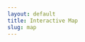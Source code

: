 ```yaml
---
layout: default
title: Interactive Map
slug: map
---
```

<head>
	<link rel="stylesheet" href="https://unpkg.com/leaflet@1.8.0/dist/leaflet.css"
   integrity="sha512-hoalWLoI8r4UszCkZ5kL8vayOGVae1oxXe/2A4AO6J9+580uKHDO3JdHb7NzwwzK5xr/Fs0W40kiNHxM9vyTtQ=="
   crossorigin=""/>
	<script src="https://unpkg.com/leaflet@1.8.0/dist/leaflet.js"
	   integrity="sha512-BB3hKbKWOc9Ez/TAwyWxNXeoV9c1v6FIeYiBieIWkpLjauysF18NzgR1MBNBXf8/KABdlkX68nAhlwcDFLGPCQ=="
	   crossorigin=""></script>
	<style>
		#leafletInstanceContainer { 
		    height: 70em;
		    background-image: url(./www/images/earth.gif);
		    background-repeat: no-repeat;
		    background-attachment: local;
		    background-position: center -19em;
		    background-size: 85em;
		    border: 1px solid black;
		    z-index:0;
		}
		#loadingMessage{
		    text-align: center;
		    background-color: white;
		    animation-name: color;
		    animation-duration: 2s;
		    animation-iteration-count: infinite;
		}
		.featureInfo{
		    margin: 4px 0px;
		    font-family: monospace;
		}

		.featureInfo label{
		    margin-right: 6px;
		    font-family: sans-serif;
		}

		.featureInfo img, .leaflet-popup-content img{
		    max-height:  270px;
		}
	</style>
</head>


This interactive map, originally created by Emily Kelley, displays most of the manuscripts available on the French Renaissance Paleography site. Manuscripts with unknown coordinates are not available on this map. Click [here](/manuscripts) for a full list of manuscripts contained within the French Renaissance Paleography site.

<div id="leafletInstanceContainer">
	<div id="loadingMessage" style="text-align: center;">Gathering Resource Data From Around France...</div>
</div>

<script type="text/javascript"> 
	init()

	async function init(){
		let geojson = await fetch("./iiif-cache/interactive_map.json").then(resp => resp.json()).catch(err => alert(err))
	    // let formattedGeoJsonData = geoJsonData.flat(1) //AnnotationPages and FeatureCollections cause arrays in arrays.  
	    // let topLevelResourceType = GEOLOCATOR.resource["@type"] ?? GEOLOCATOR.resource.type ?? "Yikes"
	    // let allGeos = formattedGeoJsonData.map(function(geoJSON){ 
	    //     //Programatically fix up the feature.properties????
	    //     if(!geoJSON.properties.hasOwnProperty("summary")){
	    //         geoJSON.properties.summary = GEOLOCATOR.resource.summary ?? ""
	    //     }
	    //     return geoJSON
	    // })
	    //Abstracted.  Maybe one day you want to GEOLOCATOR.initializeOtherWebMap(latlong, allGeos)
	    initializeLeaflet([12,12], geojson)
	}

	/**
	 * Inititalize a Leaflet Web Map with a standard base map. Give it GeoJSON to draw.
	 * In this case, the GeoJSON are all Features take from Feature Collections.
	 * These Feature Collections were values of navPlace properties.
	 * All Features from the outer most objects and their children are present.
	 * This may have caused duplicates in some cases.  We aplogoize it is slightly naive for now.
	 */     
	async function initializeLeaflet(coords, geoMarkers){
	    let mymap = L.map('leafletInstanceContainer')   
	    L.tileLayer('https://api.tiles.mapbox.com/v4/{id}/{z}/{x}/{y}.png?access_token=pk.eyJ1IjoidGhlaGFiZXMiLCJhIjoiY2pyaTdmNGUzMzQwdDQzcGRwd21ieHF3NCJ9.SSflgKbI8tLQOo2DuzEgRQ', {
	        attribution: 'Map data &copy; <a href="https://www.openstreetmap.org/">OpenStreetMap</a> contributors, <a href="https://creativecommons.org/licenses/by-sa/2.0/">CC-BY-SA</a>, Imagery © <a href="https://www.mapbox.com/">Mapbox</a>',
	        maxZoom: 19,
	        id: 'mapbox.satellite', //mapbox.streets
	        accessToken: 'pk.eyJ1IjoidGhlaGFiZXMiLCJhIjoiY2pyaTdmNGUzMzQwdDQzcGRwd21ieHF3NCJ9.SSflgKbI8tLQOo2DuzEgRQ'
	    }).addTo(mymap);
	    mymap.setView(coords,2);
	    let appColor = "#008080"
	    L.geoJSON(geoMarkers, {
	        pointToLayer: function (feature, latlng) {
	            return L.circleMarker(latlng, {
	                radius: 6,
	                fillColor: appColor,
	                color: appColor,
	                weight: 1,
	                opacity: 1,
	                fillOpacity: 1
	            })
	        },
	        onEachFeature: formatPopup
	    })
	    .addTo(mymap)
	    leafletInstanceContainer.style.backgroundImage = "none"
	    loadingMessage.classList.add("is-hidden")
	}

	function formatPopup(feature, layer) {
	    let popupContent = ""
	    if (feature.properties){
	        if(feature.properties.title){
	            popupContent += `<div class="featureInfo"> ${feature.properties.title} </div>`
	        }
	        if (feature.properties.city) {
	            popupContent += `<div class="featureInfo"> ${feature.properties.city} </div>`
	        }
	        if (feature.properties.region) {
	            popupContent += `<div class="featureInfo"> ${feature.properties.region} </div>`
	        }
	        layer.bindPopup(popupContent)
	    }
	}
</script>

<!-- <iframe title="Interactive map" allowfullscreen="" frameborder="0" height="520" mozallowfullscreen="" msallowfullscreen="" oallowfullscreen="" src="https://frp.cartodb.com/viz/2ba1e24e-c5ff-11e5-bc97-0ef24382571b/embed_map"></iframe> -->
